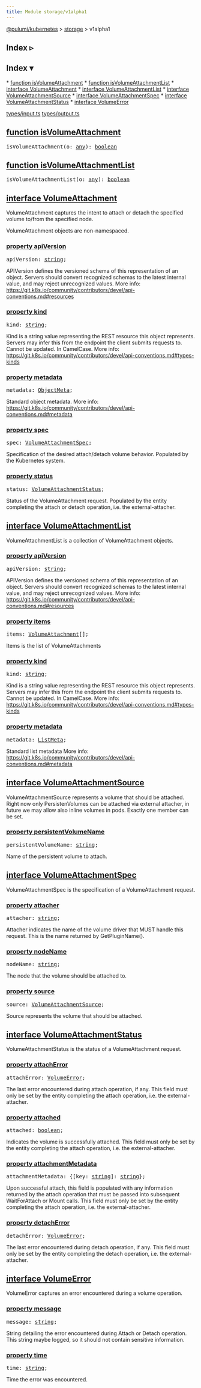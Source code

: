 ```yaml
---
title: Module storage/v1alpha1
---
```


<!-- WARNING: this page was generated by a tool. Do not edit it by hand. -->
<!-- To change it, please see https://github.com/pulumi/docs/tree/master/tools/tscdocgen. -->

<a href="../../index.html">@pulumi/kubernetes</a> &gt; <a href="../index.html">storage</a> &gt; v1alpha1

<div class="toggleVisible" markdown="1">
<div class="collapsed" markdown="1">
<h2 class="pdoc-module-header toggleButton" title="Click to show Index">Index ▹</h2>
</div>
<div class="expanded" markdown="1">
<h2 class="pdoc-module-header toggleButton" title="Click to hide Index">Index ▾</h2>
<div class="pdoc-module-contents" markdown="1">
* <a href="#isVolumeAttachment">function isVolumeAttachment</a>
* <a href="#isVolumeAttachmentList">function isVolumeAttachmentList</a>
* <a href="#VolumeAttachment">interface VolumeAttachment</a>
* <a href="#VolumeAttachmentList">interface VolumeAttachmentList</a>
* <a href="#VolumeAttachmentSource">interface VolumeAttachmentSource</a>
* <a href="#VolumeAttachmentSpec">interface VolumeAttachmentSpec</a>
* <a href="#VolumeAttachmentStatus">interface VolumeAttachmentStatus</a>
* <a href="#VolumeError">interface VolumeError</a>

<a href="https://github.com/pulumi/pulumi-kubernetes/blob/master/sdk/nodejs/types/input.ts">types/input.ts</a> <a href="https://github.com/pulumi/pulumi-kubernetes/blob/master/sdk/nodejs/types/output.ts">types/output.ts</a> 
</div>
</div>
</div>


<h2 class="pdoc-module-header" id="isVolumeAttachment">
<a class="pdoc-member-name" href="https://github.com/pulumi/pulumi-kubernetes/blob/master/sdk/nodejs/types/input.ts#L20180">function <b>isVolumeAttachment</b></a>
</h2>
<div class="pdoc-module-contents" markdown="1">

<pre class="highlight"><span class='kd'></span>isVolumeAttachment(o: <span class='kd'><a href='https://www.typescriptlang.org/docs/handbook/basic-types.html#any'>any</a></span>): <span class='kd'><a href='https://developer.mozilla.org/en-US/docs/Web/JavaScript/Reference/Global_Objects/Boolean'>boolean</a></span></pre>

</div>
<h2 class="pdoc-module-header" id="isVolumeAttachmentList">
<a class="pdoc-member-name" href="https://github.com/pulumi/pulumi-kubernetes/blob/master/sdk/nodejs/types/input.ts#L20217">function <b>isVolumeAttachmentList</b></a>
</h2>
<div class="pdoc-module-contents" markdown="1">

<pre class="highlight"><span class='kd'></span>isVolumeAttachmentList(o: <span class='kd'><a href='https://www.typescriptlang.org/docs/handbook/basic-types.html#any'>any</a></span>): <span class='kd'><a href='https://developer.mozilla.org/en-US/docs/Web/JavaScript/Reference/Global_Objects/Boolean'>boolean</a></span></pre>

</div>
<h2 class="pdoc-module-header" id="VolumeAttachment">
<a class="pdoc-member-name" href="https://github.com/pulumi/pulumi-kubernetes/blob/master/sdk/nodejs/types/output.ts#L19062">interface <b>VolumeAttachment</b></a>
</h2>
<div class="pdoc-module-contents" markdown="1">

VolumeAttachment captures the intent to attach or detach the specified volume to/from the
specified node.

VolumeAttachment objects are non-namespaced.

<h3 class="pdoc-member-header" id="VolumeAttachment-apiVersion">
<a class="pdoc-child-name" href="https://github.com/pulumi/pulumi-kubernetes/blob/master/sdk/nodejs/types/output.ts#L19069">property <b>apiVersion</b></a>
</h3>
<div class="pdoc-member-contents" markdown="1">
<pre class="highlight"><span class='kd'></span>apiVersion: <span class='kd'><a href='https://developer.mozilla.org/en-US/docs/Web/JavaScript/Reference/Global_Objects/String'>string</a></span>;</pre>

APIVersion defines the versioned schema of this representation of an object. Servers should
convert recognized schemas to the latest internal value, and may reject unrecognized
values. More info:
https://git.k8s.io/community/contributors/devel/api-conventions.md#resources

</div>
<h3 class="pdoc-member-header" id="VolumeAttachment-kind">
<a class="pdoc-child-name" href="https://github.com/pulumi/pulumi-kubernetes/blob/master/sdk/nodejs/types/output.ts#L19077">property <b>kind</b></a>
</h3>
<div class="pdoc-member-contents" markdown="1">
<pre class="highlight"><span class='kd'></span>kind: <span class='kd'><a href='https://developer.mozilla.org/en-US/docs/Web/JavaScript/Reference/Global_Objects/String'>string</a></span>;</pre>

Kind is a string value representing the REST resource this object represents. Servers may
infer this from the endpoint the client submits requests to. Cannot be updated. In
CamelCase. More info:
https://git.k8s.io/community/contributors/devel/api-conventions.md#types-kinds

</div>
<h3 class="pdoc-member-header" id="VolumeAttachment-metadata">
<a class="pdoc-child-name" href="https://github.com/pulumi/pulumi-kubernetes/blob/master/sdk/nodejs/types/output.ts#L19083">property <b>metadata</b></a>
</h3>
<div class="pdoc-member-contents" markdown="1">
<pre class="highlight"><span class='kd'></span>metadata: <a href='#ObjectMeta'>ObjectMeta</a>;</pre>

Standard object metadata. More info:
https://git.k8s.io/community/contributors/devel/api-conventions.md#metadata

</div>
<h3 class="pdoc-member-header" id="VolumeAttachment-spec">
<a class="pdoc-child-name" href="https://github.com/pulumi/pulumi-kubernetes/blob/master/sdk/nodejs/types/output.ts#L19089">property <b>spec</b></a>
</h3>
<div class="pdoc-member-contents" markdown="1">
<pre class="highlight"><span class='kd'></span>spec: <a href='#VolumeAttachmentSpec'>VolumeAttachmentSpec</a>;</pre>

Specification of the desired attach/detach volume behavior. Populated by the Kubernetes
system.

</div>
<h3 class="pdoc-member-header" id="VolumeAttachment-status">
<a class="pdoc-child-name" href="https://github.com/pulumi/pulumi-kubernetes/blob/master/sdk/nodejs/types/output.ts#L19095">property <b>status</b></a>
</h3>
<div class="pdoc-member-contents" markdown="1">
<pre class="highlight"><span class='kd'></span>status: <a href='#VolumeAttachmentStatus'>VolumeAttachmentStatus</a>;</pre>

Status of the VolumeAttachment request. Populated by the entity completing the attach or
detach operation, i.e. the external-attacher.

</div>
</div>
<h2 class="pdoc-module-header" id="VolumeAttachmentList">
<a class="pdoc-member-name" href="https://github.com/pulumi/pulumi-kubernetes/blob/master/sdk/nodejs/types/output.ts#L19102">interface <b>VolumeAttachmentList</b></a>
</h2>
<div class="pdoc-module-contents" markdown="1">

VolumeAttachmentList is a collection of VolumeAttachment objects.

<h3 class="pdoc-member-header" id="VolumeAttachmentList-apiVersion">
<a class="pdoc-child-name" href="https://github.com/pulumi/pulumi-kubernetes/blob/master/sdk/nodejs/types/output.ts#L19109">property <b>apiVersion</b></a>
</h3>
<div class="pdoc-member-contents" markdown="1">
<pre class="highlight"><span class='kd'></span>apiVersion: <span class='kd'><a href='https://developer.mozilla.org/en-US/docs/Web/JavaScript/Reference/Global_Objects/String'>string</a></span>;</pre>

APIVersion defines the versioned schema of this representation of an object. Servers should
convert recognized schemas to the latest internal value, and may reject unrecognized
values. More info:
https://git.k8s.io/community/contributors/devel/api-conventions.md#resources

</div>
<h3 class="pdoc-member-header" id="VolumeAttachmentList-items">
<a class="pdoc-child-name" href="https://github.com/pulumi/pulumi-kubernetes/blob/master/sdk/nodejs/types/output.ts#L19114">property <b>items</b></a>
</h3>
<div class="pdoc-member-contents" markdown="1">
<pre class="highlight"><span class='kd'></span>items: <a href='#VolumeAttachment'>VolumeAttachment</a>[];</pre>

Items is the list of VolumeAttachments

</div>
<h3 class="pdoc-member-header" id="VolumeAttachmentList-kind">
<a class="pdoc-child-name" href="https://github.com/pulumi/pulumi-kubernetes/blob/master/sdk/nodejs/types/output.ts#L19122">property <b>kind</b></a>
</h3>
<div class="pdoc-member-contents" markdown="1">
<pre class="highlight"><span class='kd'></span>kind: <span class='kd'><a href='https://developer.mozilla.org/en-US/docs/Web/JavaScript/Reference/Global_Objects/String'>string</a></span>;</pre>

Kind is a string value representing the REST resource this object represents. Servers may
infer this from the endpoint the client submits requests to. Cannot be updated. In
CamelCase. More info:
https://git.k8s.io/community/contributors/devel/api-conventions.md#types-kinds

</div>
<h3 class="pdoc-member-header" id="VolumeAttachmentList-metadata">
<a class="pdoc-child-name" href="https://github.com/pulumi/pulumi-kubernetes/blob/master/sdk/nodejs/types/output.ts#L19128">property <b>metadata</b></a>
</h3>
<div class="pdoc-member-contents" markdown="1">
<pre class="highlight"><span class='kd'></span>metadata: <a href='#ListMeta'>ListMeta</a>;</pre>

Standard list metadata More info:
https://git.k8s.io/community/contributors/devel/api-conventions.md#metadata

</div>
</div>
<h2 class="pdoc-module-header" id="VolumeAttachmentSource">
<a class="pdoc-member-name" href="https://github.com/pulumi/pulumi-kubernetes/blob/master/sdk/nodejs/types/output.ts#L19137">interface <b>VolumeAttachmentSource</b></a>
</h2>
<div class="pdoc-module-contents" markdown="1">

VolumeAttachmentSource represents a volume that should be attached. Right now only
PersistenVolumes can be attached via external attacher, in future we may allow also inline
volumes in pods. Exactly one member can be set.

<h3 class="pdoc-member-header" id="VolumeAttachmentSource-persistentVolumeName">
<a class="pdoc-child-name" href="https://github.com/pulumi/pulumi-kubernetes/blob/master/sdk/nodejs/types/output.ts#L19141">property <b>persistentVolumeName</b></a>
</h3>
<div class="pdoc-member-contents" markdown="1">
<pre class="highlight"><span class='kd'></span>persistentVolumeName: <span class='kd'><a href='https://developer.mozilla.org/en-US/docs/Web/JavaScript/Reference/Global_Objects/String'>string</a></span>;</pre>

Name of the persistent volume to attach.

</div>
</div>
<h2 class="pdoc-module-header" id="VolumeAttachmentSpec">
<a class="pdoc-member-name" href="https://github.com/pulumi/pulumi-kubernetes/blob/master/sdk/nodejs/types/output.ts#L19148">interface <b>VolumeAttachmentSpec</b></a>
</h2>
<div class="pdoc-module-contents" markdown="1">

VolumeAttachmentSpec is the specification of a VolumeAttachment request.

<h3 class="pdoc-member-header" id="VolumeAttachmentSpec-attacher">
<a class="pdoc-child-name" href="https://github.com/pulumi/pulumi-kubernetes/blob/master/sdk/nodejs/types/output.ts#L19153">property <b>attacher</b></a>
</h3>
<div class="pdoc-member-contents" markdown="1">
<pre class="highlight"><span class='kd'></span>attacher: <span class='kd'><a href='https://developer.mozilla.org/en-US/docs/Web/JavaScript/Reference/Global_Objects/String'>string</a></span>;</pre>

Attacher indicates the name of the volume driver that MUST handle this request. This is the
name returned by GetPluginName().

</div>
<h3 class="pdoc-member-header" id="VolumeAttachmentSpec-nodeName">
<a class="pdoc-child-name" href="https://github.com/pulumi/pulumi-kubernetes/blob/master/sdk/nodejs/types/output.ts#L19158">property <b>nodeName</b></a>
</h3>
<div class="pdoc-member-contents" markdown="1">
<pre class="highlight"><span class='kd'></span>nodeName: <span class='kd'><a href='https://developer.mozilla.org/en-US/docs/Web/JavaScript/Reference/Global_Objects/String'>string</a></span>;</pre>

The node that the volume should be attached to.

</div>
<h3 class="pdoc-member-header" id="VolumeAttachmentSpec-source">
<a class="pdoc-child-name" href="https://github.com/pulumi/pulumi-kubernetes/blob/master/sdk/nodejs/types/output.ts#L19163">property <b>source</b></a>
</h3>
<div class="pdoc-member-contents" markdown="1">
<pre class="highlight"><span class='kd'></span>source: <a href='#VolumeAttachmentSource'>VolumeAttachmentSource</a>;</pre>

Source represents the volume that should be attached.

</div>
</div>
<h2 class="pdoc-module-header" id="VolumeAttachmentStatus">
<a class="pdoc-member-name" href="https://github.com/pulumi/pulumi-kubernetes/blob/master/sdk/nodejs/types/output.ts#L19170">interface <b>VolumeAttachmentStatus</b></a>
</h2>
<div class="pdoc-module-contents" markdown="1">

VolumeAttachmentStatus is the status of a VolumeAttachment request.

<h3 class="pdoc-member-header" id="VolumeAttachmentStatus-attachError">
<a class="pdoc-child-name" href="https://github.com/pulumi/pulumi-kubernetes/blob/master/sdk/nodejs/types/output.ts#L19175">property <b>attachError</b></a>
</h3>
<div class="pdoc-member-contents" markdown="1">
<pre class="highlight"><span class='kd'></span>attachError: <a href='#VolumeError'>VolumeError</a>;</pre>

The last error encountered during attach operation, if any. This field must only be set by
the entity completing the attach operation, i.e. the external-attacher.

</div>
<h3 class="pdoc-member-header" id="VolumeAttachmentStatus-attached">
<a class="pdoc-child-name" href="https://github.com/pulumi/pulumi-kubernetes/blob/master/sdk/nodejs/types/output.ts#L19181">property <b>attached</b></a>
</h3>
<div class="pdoc-member-contents" markdown="1">
<pre class="highlight"><span class='kd'></span>attached: <span class='kd'><a href='https://developer.mozilla.org/en-US/docs/Web/JavaScript/Reference/Global_Objects/Boolean'>boolean</a></span>;</pre>

Indicates the volume is successfully attached. This field must only be set by the entity
completing the attach operation, i.e. the external-attacher.

</div>
<h3 class="pdoc-member-header" id="VolumeAttachmentStatus-attachmentMetadata">
<a class="pdoc-child-name" href="https://github.com/pulumi/pulumi-kubernetes/blob/master/sdk/nodejs/types/output.ts#L19188">property <b>attachmentMetadata</b></a>
</h3>
<div class="pdoc-member-contents" markdown="1">
<pre class="highlight"><span class='kd'></span>attachmentMetadata: {[key: <span class='kd'><a href='https://developer.mozilla.org/en-US/docs/Web/JavaScript/Reference/Global_Objects/String'>string</a></span>]: <span class='kd'><a href='https://developer.mozilla.org/en-US/docs/Web/JavaScript/Reference/Global_Objects/String'>string</a></span>};</pre>

Upon successful attach, this field is populated with any information returned by the attach
operation that must be passed into subsequent WaitForAttach or Mount calls. This field must
only be set by the entity completing the attach operation, i.e. the external-attacher.

</div>
<h3 class="pdoc-member-header" id="VolumeAttachmentStatus-detachError">
<a class="pdoc-child-name" href="https://github.com/pulumi/pulumi-kubernetes/blob/master/sdk/nodejs/types/output.ts#L19194">property <b>detachError</b></a>
</h3>
<div class="pdoc-member-contents" markdown="1">
<pre class="highlight"><span class='kd'></span>detachError: <a href='#VolumeError'>VolumeError</a>;</pre>

The last error encountered during detach operation, if any. This field must only be set by
the entity completing the detach operation, i.e. the external-attacher.

</div>
</div>
<h2 class="pdoc-module-header" id="VolumeError">
<a class="pdoc-member-name" href="https://github.com/pulumi/pulumi-kubernetes/blob/master/sdk/nodejs/types/output.ts#L19201">interface <b>VolumeError</b></a>
</h2>
<div class="pdoc-module-contents" markdown="1">

VolumeError captures an error encountered during a volume operation.

<h3 class="pdoc-member-header" id="VolumeError-message">
<a class="pdoc-child-name" href="https://github.com/pulumi/pulumi-kubernetes/blob/master/sdk/nodejs/types/output.ts#L19206">property <b>message</b></a>
</h3>
<div class="pdoc-member-contents" markdown="1">
<pre class="highlight"><span class='kd'></span>message: <span class='kd'><a href='https://developer.mozilla.org/en-US/docs/Web/JavaScript/Reference/Global_Objects/String'>string</a></span>;</pre>

String detailing the error encountered during Attach or Detach operation. This string maybe
logged, so it should not contain sensitive information.

</div>
<h3 class="pdoc-member-header" id="VolumeError-time">
<a class="pdoc-child-name" href="https://github.com/pulumi/pulumi-kubernetes/blob/master/sdk/nodejs/types/output.ts#L19211">property <b>time</b></a>
</h3>
<div class="pdoc-member-contents" markdown="1">
<pre class="highlight"><span class='kd'></span>time: <span class='kd'><a href='https://developer.mozilla.org/en-US/docs/Web/JavaScript/Reference/Global_Objects/String'>string</a></span>;</pre>

Time the error was encountered.

</div>
</div>
